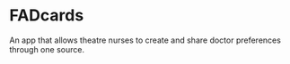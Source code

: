 # FADcards
An app that allows theatre nurses to create and share doctor preferences through one source.
